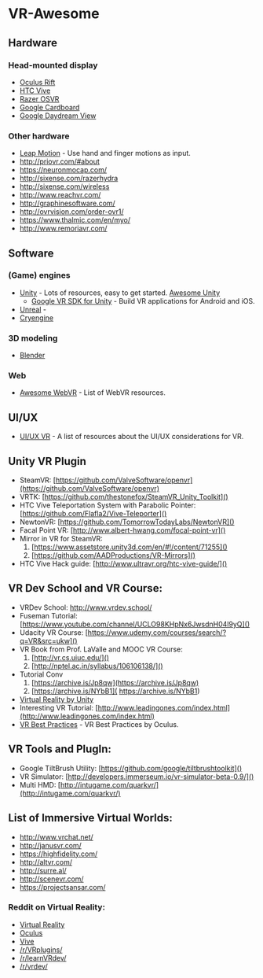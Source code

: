 # VR-Awesome
## Hardware

### Head-mounted display

- [Oculus Rift](https://www.oculus.com/en-us/rift/)
- [HTC Vive](http://www.htcvr.com/)
- [Razer OSVR](http://www.osvr.org/)
- [Google Cardboard](https://vr.google.com/cardboard/)
- [Google Daydream View](https://vr.google.com/daydream/headset/)

### Other hardware
- [Leap Motion](https://www.leapmotion.com/) - Use hand and finger motions as input.
- http://priovr.com/#about
- https://neuronmocap.com/
- http://sixense.com/razerhydra
- http://sixense.com/wireless
- http://www.reachvr.com/
- http://graphinesoftware.com/
- http://ovrvision.com/order-ovr1/
- https://www.thalmic.com/en/myo/
- http://www.remoriavr.com/

## Software

### (Game) engines
- [Unity](https://unity3d.com/) - Lots of resources, easy to get started. [Awesome Unity ](https://github.com/RyanNielson/awesome-unity)
  - [Google VR SDK for Unity](https://developers.google.com/vr/unity/#features) - Build VR applications for Android and iOS.
- [Unreal](https://www.unrealengine.com) -
- [Cryengine](https://www.cryengine.com)

### 3D modeling
- [Blender](https://www.blender.org/)

### Web
- [Awesome WebVR](https://github.com/wizztjh/awesome-WebVR) - List of WebVR resources.


## UI/UX

- [UI/UX VR](https://github.com/omgmog/ui-ux-vr) - A list of resources about the UI/UX considerations for VR.

## Unity VR Plugin

* SteamVR: [https://github.com/ValveSoftware/openvr](https://github.com/ValveSoftware/openvr)
* VRTK: [https://github.com/thestonefox/SteamVR_Unity_Toolkit]()
* HTC Vive Teleportation System with Parabolic Pointer: [https://github.com/Flafla2/Vive-Teleporter]()
* NewtonVR: [https://github.com/TomorrowTodayLabs/NewtonVR]()
* Facal Point VR: [http://www.albert-hwang.com/focal-point-vr]() 
* Mirror in VR for SteamVR:
	1. [https://www.assetstore.unity3d.com/en/#!/content/71255]()
	2. [https://github.com/AADProductions/VR-Mirrors]()
* HTC Vive Hack guide: [http://www.ultravr.org/htc-vive-guide/]()

## VR Dev School and VR Course:

* VRDev School: http://www.vrdev.school/
* Fuseman Tutorial: [https://www.youtube.com/channel/UCLO98KHpNx6JwsdnH04l9yQ]()
* Udacity VR Course: [https://www.udemy.com/courses/search/?q=VR&src=ukw]()
* VR Book from Prof. LaValle and MOOC VR Course:
	1. [http://vr.cs.uiuc.edu/]()
	2. [http://nptel.ac.in/syllabus/106106138/]()
* Tutorial Conv
	1. [https://archive.is/Jp8qw](https://archive.is/Jp8qw)
	2. [https://archive.is/NYbB1]( https://archive.is/NYbB1)
* [Virtual Reality by Unity](http://unity3d.com/learn/tutorials/topics/virtual-reality/)
* Interesting VR Tutorial: [http://www.leadingones.com/index.html](http://www.leadingones.com/index.html) 
* [VR Best Practices](https://developer.oculus.com/documentation/intro-vr/latest/concepts/bp_intro/) - VR Best Practices by Oculus.

	
## VR Tools and PlugIn:

* Google TiltBrush Utility: [https://github.com/google/tiltbrushtoolkit]()
* VR Simulator: [http://developers.immerseum.io/vr-simulator-beta-0.9/]()
* Multi HMD: [http://intugame.com/quarkvr/](http://intugame.com/quarkvr/)

## List of Immersive Virtual Worlds:
- http://www.vrchat.net/
- http://janusvr.com/
- https://highfidelity.com/
- http://altvr.com/
- http://surre.al/
- http://scenevr.com/
- https://projectsansar.com/

### Reddit on Virtual Reality:
- [Virtual Reality](https://www.reddit.com/r/virtualreality/) 
- [Oculus](https://www.reddit.com/r/oculus/)
- [Vive](https://www.reddit.com/r/vive/) 
- [/r/VRplugins/](https://www.reddit.com/r/VRplugins/)
- [/r/learnVRdev/](https://www.reddit.com/r/learnVRdev/)
- [/r/vrdev/](https://www.reddit.com/r/vrdev/)
